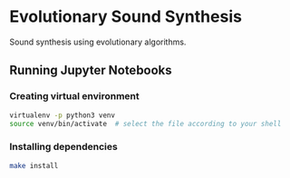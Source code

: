 # Evolutionary Sound Synthesis

Sound synthesis using evolutionary algorithms.

## Running Jupyter Notebooks

### Creating virtual environment

```sh
virtualenv -p python3 venv 
source venv/bin/activate  # select the file according to your shell
```

### Installing dependencies

```sh
make install
```
